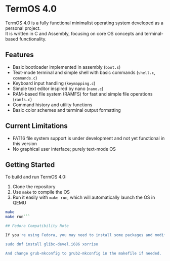 # TermOS 4.0

TermOS 4.0 is a fully functional minimalist operating system developed as a personal project.  
It is written in C and Assembly, focusing on core OS concepts and terminal-based functionality.

## Features

- Basic bootloader implemented in assembly (`boot.s`)
- Text-mode terminal and simple shell with basic commands (`shell.c`, `commands.c`)
- Keyboard input handling (`keymapping.c`)
- Simple text editor inspired by nano (`nano.c`)
- RAM-based file system (RAMFS) for fast and simple file operations (`ramfs.c`)
- Command history and utility functions
- Basic color schemes and terminal output formatting

## Current Limitations

- FAT16 file system support is under development and not yet functional in this version
- No graphical user interface; purely text-mode OS

## Getting Started

To build and run TermOS 4.0:

1. Clone the repository  
2. Use `make` to compile the OS  
3. Run it easily with `make run`, which will automatically launch the OS in QEMU

```bash
make
make run```

## Fedora Compatibility Note

If you're using Fedora, you may need to install some packages and modify the Makefile:

sudo dnf install glibc-devel.i686 xorriso

And change grub-mkconfig to grub2-mkconfig in the makefile if needed.